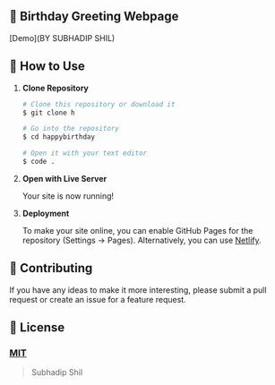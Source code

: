 ## 🎉 Birthday Greeting Webpage 

[Demo](BY SUBHADIP SHIL)

## 🚀 How to Use

1.  **Clone Repository**

    ```bash
    # Clone this repository or download it
    $ git clone h

    # Go into the repository
    $ cd happybirthday

    # Open it with your text editor
    $ code .
    ```

2. **Open with Live Server**

    Your site is now running!

3. **Deployment**

    To make your site online, you can enable GitHub Pages for the repository (Settings -> Pages). Alternatively, you can use [Netlify](https://www.netlify.com/).

## 📝 Contributing

If you have any ideas to make it more interesting, please submit a pull request or create an issue for a feature request.

## 🤝 License

### [MIT](LICENSE)

> Subhadip Shil
